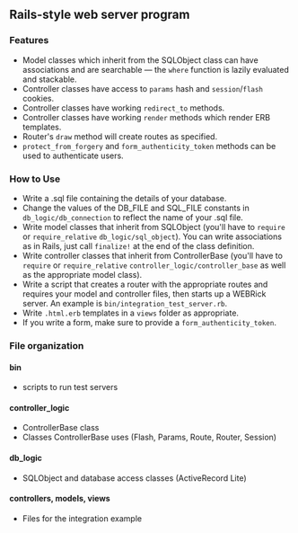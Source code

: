 ## Rails-style web server program
### Features
* Model classes which inherit from the SQLObject class can have associations and
are searchable &mdash; the `where` function is lazily evaluated and stackable.
* Controller classes have access to `params` hash and `session`/`flash` cookies.
* Controller classes have working `redirect_to` methods.
* Controller classes have working `render` methods which render ERB templates.
* Router's `draw` method will create routes as specified.
* `protect_from_forgery` and `form_authenticity_token` methods can be used to
authenticate users.

### How to Use
* Write a .sql file containing the details of your database.
* Change the values of the DB_FILE and SQL_FILE constants in
`db_logic/db_connection` to reflect the name of your .sql file.
* Write model classes that inherit from SQLObject (you'll have to `require` or
`require_relative` `db_logic/sql_object`). You can write associations as in
Rails, just call `finalize!` at the end of the class definition.
* Write controller classes that inherit from ControllerBase (you'll have to
`require` or `require_relative` `controller_logic/controller_base` as well as
the appropriate model class).
* Write a script that creates a router with the appropriate routes and requires
your model and controller files, then starts up a WEBRick server. An example is `bin/integration_test_server.rb`.
* Write `.html.erb` templates in a `views` folder as appropriate.
* If you write a form, make sure to provide a `form_authenticity_token`.

### File organization
#### bin
* scripts to run test servers

#### controller_logic
* ControllerBase class
* Classes ControllerBase uses (Flash, Params, Route, Router, Session)

#### db_logic
* SQLObject and database access classes (ActiveRecord Lite)

#### controllers, models, views
* Files for the integration example
